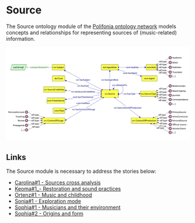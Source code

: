 # Source
The Source ontology module of the [Polifonia ontology network](https://github.com/polifonia-project/ON) models concepts and relationships for representing sources of (music-related) information.

![Source module diagram](https://github.com/polifonia-project/source/blob/main/source-module-diagram.png)

## Links
The Source module is necessary to address the stories below:
- [Carolina#1 - Sources cross analysis](https://github.com/polifonia-project/stories/blob/main/Carolina:%20Music%20Historian/Carolina%20-%20Sources%20cross%20analysis.md)
- [Keoma#1_- Restoration and sound practices](https://github.com/polifonia-project/stories/blob/main/Keoma:%20Architect/Keoma%20-%20Restoration%20and%20sound%20practices.md)
- [Ortenz#1 - Music and childhood](https://github.com/polifonia-project/stories/blob/main/Ortenz:%20Music%20Historian/Ortenz%20-%20Music%20and%20childhood.md)
- [Sonia#1 - Exploration mode](https://github.com/polifonia-project/stories/blob/main/Sonia:%20Playlist%20User/Sonia%231_ExplorationMode.md)
- [Sophia#1 - Musicians and their environment](https://github.com/polifonia-project/stories/blob/main/Sophia:%20Musicologist/Sophia%23MusiciansAndTheirEnvironment.md)
- [Sophia#2 - Origins and form](https://github.com/polifonia-project/stories/blob/main/Sophia:%20Musicologist/Sophia%23OriginsAndForm.md)
